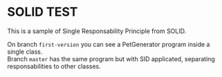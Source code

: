 # SOLID TEST
This is a sample of Single Responsability Principle from SOLID.  

On branch `first-version` you can see a PetGenerator program inside a single class.  
Branch `master` has the same program but with SID applicated, separating responsabilities to other classes.  
